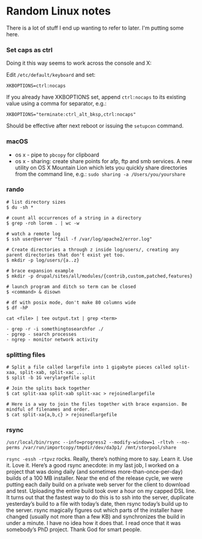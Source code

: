 # Random Linux notes
There is a lot of stuff I end up wanting to refer to later. I'm putting some here.

### Set caps as ctrl
Doing it this way seems to work across the console and X:

Edit `/etc/default/keyboard` and set:
~~~
XKBOPTIONS=ctrl:nocaps
~~~
If you already have XKBOPTIONS set, append `ctrl:nocaps` to its existing value using a comma for separator, e.g.:
~~~
XKBOPTIONS="terminate:ctrl_alt_bksp,ctrl:nocaps"
~~~

Should be effective after next reboot or issuing the `setupcon` command.

### macOS
- os x - pipe to `pbcopy` for clipboard
- os x - sharing:
create share points for afp, ftp and smb services.
A new utility on OS X Mountain Lion which lets you quickly share directories from the command line, e.g.:
`sudo sharing -a /Users/you/yourshare`

### rando
~~~
# list directory sizes
$ du -sh *

# count all occurrences of a string in a directory
$ grep -roh lorem . | wc -w

# watch a remote log
$ ssh user@server "tail -f /var/log/apache2/error.log"

# Create directories a through z inside log/users/, creating any parent directories that don't exist yet too.
$ mkdir -p log/users/{a..z}

# brace expansion example
$ mkdir -p drupal/sites/all/modules/{contrib,custom,patched,features}

# launch program and ditch so term can be closed
$ <command> & disown

# df with posix mode, don't make 80 columns wide
$ df -hP

cat <file> | tee output.txt | grep <term>

- grep -r -i somethingtosearchfor ./
- pgrep - search processes
- ngrep - monitor network activity
~~~

### splitting files ###
~~~
# Split a file called largefile into 1 gigabyte pieces called split-xaa, split-xab, split-xac ...
$ split -b 1G verylargefile split

# Join the splits back together
$ cat split-xaa split-xab split-xac > rejoinedlargefile

# Here is a way to join the files together with brace expansion. Be mindful of filenames and order.
$ cat split-xa{a,b,c} > rejoinedlargefile

~~~

### rsync

~~~
/usr/local/bin/rsync --info=progress2 --modify-window=1 -rltvh --no-perms /var/run/importcopy/tmpdir/dev/da3p1/ /mnt/storpool/share
~~~
`rsync -essh -rtpvz` rocks. Really, there’s nothing more to say. Learn it. Use it. Love it. Here’s a good rsync anecdote: in my last job, I worked on a project that was doing daily (and sometimes more-than-once-per-day) builds of a 100 MB installer. Near the end of the release cycle, we were putting each daily build on a private web server for the client to download and test. Uploading the entire build took over a hour on my capped DSL line. It turns out that the fastest way to do this is to ssh into the server, duplicate yesterday’s build to a file with today’s date, then rsync today’s build up to the server. rsync magically figures out which parts of the installer have changed (usually not more than a few KB) and synchronizes the build in under a minute. I have no idea how it does that. I read once that it was somebody’s PhD project. Thank God for smart people.
